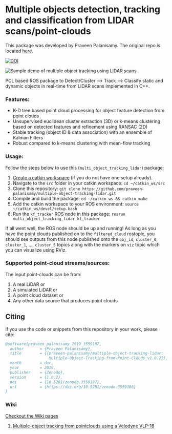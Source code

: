 # Multiple objects detection, tracking and classification from LIDAR scans/point-clouds

This package was developed by Praveen Palanisamy. The original repo is located [here](https://github.com/praveen-palanisamy/multiple-object-tracking-lidar). 

[![DOI](https://zenodo.org/badge/47581608.svg)](https://zenodo.org/badge/latestdoi/47581608)

![Sample demo of multiple object tracking using LIDAR scans](https://media.giphy.com/media/3YKG95w9gu263yQwDa/giphy.gif)

PCL based ROS package to Detect/Cluster --> Track --> Classify static and dynamic objects in real-time from LIDAR scans implemented in C++.

### Features:

- K-D tree based point cloud processing for object feature detection from point clouds
- Unsupervised euclidean cluster extraction (3D) or k-means clustering based on detected features and refinement using RANSAC (2D)
- Stable tracking (object ID & data association) with an ensemble of Kalman Filters 
- Robust compared to k-means clustering with mean-flow tracking

### Usage:

Follow the steps below to use this (`multi_object_tracking_lidar`) package:

1. [Create a catkin workspace](http://wiki.ros.org/catkin/Tutorials/create_a_workspace) (if you do not have one setup already). 
1. Navigate to the `src` folder in your catkin workspace: `cd ~/catkin_ws/src`
1. Clone this repository: `git clone https://github.com/praveen-palanisamy/multiple-object-tracking-lidar.git`
1. Compile and build the package: `cd ~/catkin_ws && catkin_make`
1. Add the catkin workspace to your ROS environment: `source ~/catkin_ws/devel/setup.bash`
1. Run the `kf_tracker` ROS node in this package: `rosrun multi_object_tracking_lidar kf_tracker`

If all went well, the ROS node should be up and running! As long as you have the point clouds published on to the `filtered_cloud` rostopic, you should see outputs from this node published onto the `obj_id`, `cluster_0`, `cluster_1`, …, `cluster_5` topics along with the markers on `viz` topic which you can visualize using RViz.

### Supported point-cloud streams/sources:
The input point-clouds can be from:
1. A real LiDAR or 
2. A simulated LiDAR or 
3. A point cloud dataset or 
4. Any other data source that produces point clouds

## Citing

If you use the code or snippets from this repository in your work, please cite:

```bibtex
@software{praveen_palanisamy_2019_3559187,
  author       = {Praveen Palanisamy},
  title        = {{praveen-palanisamy/multiple-object-tracking-lidar: 
                   Multiple-Object-Tracking-from-Point-Clouds_v1.0.2}},
  month        = dec,
  year         = 2019,
  publisher    = {Zenodo},
  version      = {1.0.2},
  doi          = {10.5281/zenodo.3559187},
  url          = {https://doi.org/10.5281/zenodo.3559186}
}
```

### Wiki

[Checkout the Wiki pages](https://github.com/praveen-palanisamy/multiple-object-tracking-lidar/wiki)

1. [Multiple-object tracking from pointclouds using a Velodyne VLP-16](https://github.com/praveen-palanisamy/multiple-object-tracking-lidar/wiki/velodyne_vlp16)
